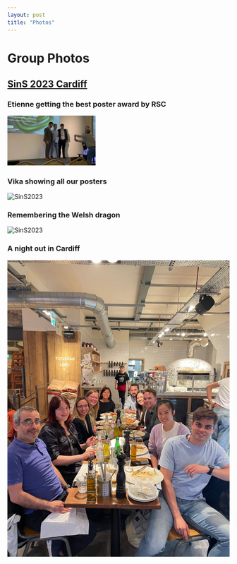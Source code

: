 ```yaml
---
layout: post
title: "Photos"
---
```


# Group Photos

## [SinS 2023 Cardiff](https://www.ilmexhibitions.com/sins/)

### Etienne getting the best poster award by RSC 

<img src="https://github.com/EMCMS/emcms/blob/gh-pages/assets/img/SinS2023_3.JPG?raw=true" alt="SinS2023" width="200"/>

### Vika showing all our posters

![SinS2023](https://github.com/EMCMS/emcms/blob/gh-pages/assets/img/SinS2023_4.png?raw=true)

### Remembering the Welsh dragon 

![SinS2023](https://github.com/EMCMS/emcms/blob/gh-pages/assets/img/SinS2023_2.png?raw=true)

### A night out in Cardiff 

![SinS2023](https://github.com/EMCMS/emcms/blob/gh-pages/assets/img/SinS2023_1.JPG?raw=true)